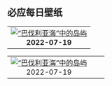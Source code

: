 ## 必应每日壁纸
||
|:---:|
|[![“巴伐利亚海”中的岛屿](https://cn.bing.com/th?id=OHR.FraueninselChiemsee_ZH-CN3541482552_UHD.jpg&rf=LaDigue_UHD.jpg&pid=hp&w=3840&h=2160&rs=1&c=4&w=1000 "基姆湖上的淑女岛，德国巴伐利亚州 (© Malorny/Getty Images)")](https://cn.bing.com/th?id=OHR.FraueninselChiemsee_ZH-CN3541482552_UHD.jpg&rf=LaDigue_UHD.jpg&pid=hp&w=3840&h=2160&rs=1&c=4)<br><center>**2022-07-19**<center/>|

||||
|:---:|:---:|:---:|
|[![“巴伐利亚海”中的岛屿](https://cn.bing.com/th?id=OHR.FraueninselChiemsee_ZH-CN3541482552_UHD.jpg&rf=LaDigue_UHD.jpg&pid=hp&w=3840&h=2160&rs=1&c=4 "基姆湖上的淑女岛，德国巴伐利亚州 (© Malorny/Getty Images)")](https://cn.bing.com/th?id=OHR.FraueninselChiemsee_ZH-CN3541482552_UHD.jpg&rf=LaDigue_UHD.jpg&pid=hp&w=3840&h=2160&rs=1&c=4)<br><center>2022-07-19<center/>